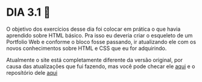 # DIA 3.1 :rocket:

O objetivo dos exercícios desse dia foi colocar em prática o que havia aprendido sobre HTML básico. Pra isso eu deveria criar o esqueleto de um Portfolio Web e conforme o bloco fosse passando, ir atualizando ele com os novos conhecimentos sobre HTML e CSS que eu for adquirindo.

Atualmente o site está completamente diferente da versão original, por causa das atualizações que fui fazendo, mas você pode checar ele [aqui](https://renan0211.github.io/) e o reposítório dele [aqui](https://github.com/Renan0211/renan0211.github.io)
